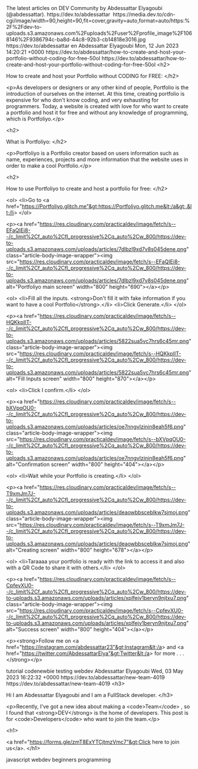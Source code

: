 <?xml version="1.0" encoding="UTF-8"?>
<rss version="2.0" xmlns:atom="http://www.w3.org/2005/Atom" xmlns:dc="http://purl.org/dc/elements/1.1/">
  <channel>
    <title>DEV Community: Abdessattar Elyagoubi</title>
    <description>The latest articles on DEV Community by Abdessattar Elyagoubi (@abdessattar).</description>
    <link>https://dev.to/abdessattar</link>
    <image>
      <url>https://media.dev.to/cdn-cgi/image/width=90,height=90,fit=cover,gravity=auto,format=auto/https:%2F%2Fdev-to-uploads.s3.amazonaws.com%2Fuploads%2Fuser%2Fprofile_image%2F1068146%2F9386794c-ba8d-44c8-92b3-cb14818e3016.jpg</url>
      <title>DEV Community: Abdessattar Elyagoubi</title>
      <link>https://dev.to/abdessattar</link>
    </image>
    <atom:link rel="self" type="application/rss+xml" href="https://dev.to/feed/abdessattar"/>
    <language>en</language>
    <item>
      <title>How to create and host your Portfolio without CODING for FREE</title>
      <dc:creator>Abdessattar Elyagoubi</dc:creator>
      <pubDate>Mon, 12 Jun 2023 14:20:21 +0000</pubDate>
      <link>https://dev.to/abdessattar/how-to-create-and-host-your-portfolio-without-coding-for-free-50ol</link>
      <guid>https://dev.to/abdessattar/how-to-create-and-host-your-portfolio-without-coding-for-free-50ol</guid>
      <description>&lt;h2&gt;
  
  
  How to create and host your Portfolio without CODING for FREE:
&lt;/h2&gt;

&lt;p&gt;As developers or designers or any other kind of people, Portfolio is the introduction of ourselves on the internet. At this time, creating portfolio is expensive for who don't know coding, and very exhausting for programmers. Today, a website is created with love for who want to create a portfolio and host it for free and without any knowledge of programming, which is Portfoliyo.&lt;/p&gt;




&lt;h2&gt;
  
  
  What is Portfoliyo:
&lt;/h2&gt;

&lt;p&gt;Portfoliyo is a Portfolio creator based on users information such as name, experiences, projects and more information that the website uses in order to make a cool Portfolio.&lt;/p&gt;




&lt;h2&gt;
  
  
  How to use Portfoliyo to create and host a portfolio for free:
&lt;/h2&gt;

&lt;ol&gt;
&lt;li&gt;Go to &lt;a href="https://Portfoliyo.glitch.me"&gt;https://Portfoliyo.glitch.me&lt;/a&gt;.&lt;/li&gt;
&lt;/ol&gt;

&lt;p&gt;&lt;a href="https://res.cloudinary.com/practicaldev/image/fetch/s--EFaQIEi8--/c_limit%2Cf_auto%2Cfl_progressive%2Cq_auto%2Cw_800/https://dev-to-uploads.s3.amazonaws.com/uploads/articles/7dlbzl9xd7v8s045dene.png" class="article-body-image-wrapper"&gt;&lt;img src="https://res.cloudinary.com/practicaldev/image/fetch/s--EFaQIEi8--/c_limit%2Cf_auto%2Cfl_progressive%2Cq_auto%2Cw_800/https://dev-to-uploads.s3.amazonaws.com/uploads/articles/7dlbzl9xd7v8s045dene.png" alt="Portfoliyo main screen" width="800" height="690"&gt;&lt;/a&gt;&lt;/p&gt;

&lt;ol&gt;
&lt;li&gt;Fill all the inputs. &lt;strong&gt;Don't fill it with fake information if you want to have a cool Portfolio&lt;/strong&gt;.&lt;/li&gt;
&lt;li&gt;Click Generate.&lt;/li&gt;
&lt;/ol&gt;

&lt;p&gt;&lt;a href="https://res.cloudinary.com/practicaldev/image/fetch/s--HQKkpIlT--/c_limit%2Cf_auto%2Cfl_progressive%2Cq_auto%2Cw_800/https://dev-to-uploads.s3.amazonaws.com/uploads/articles/5822sua5vc7hrs6c45mr.png" class="article-body-image-wrapper"&gt;&lt;img src="https://res.cloudinary.com/practicaldev/image/fetch/s--HQKkpIlT--/c_limit%2Cf_auto%2Cfl_progressive%2Cq_auto%2Cw_800/https://dev-to-uploads.s3.amazonaws.com/uploads/articles/5822sua5vc7hrs6c45mr.png" alt="Fill Inputs screen" width="800" height="870"&gt;&lt;/a&gt;&lt;/p&gt;

&lt;ol&gt;
&lt;li&gt;Click I confirm.&lt;/li&gt;
&lt;/ol&gt;

&lt;p&gt;&lt;a href="https://res.cloudinary.com/practicaldev/image/fetch/s--bXVpqOU0--/c_limit%2Cf_auto%2Cfl_progressive%2Cq_auto%2Cw_800/https://dev-to-uploads.s3.amazonaws.com/uploads/articles/oe7nngvlzinin8eah5f6.png" class="article-body-image-wrapper"&gt;&lt;img src="https://res.cloudinary.com/practicaldev/image/fetch/s--bXVpqOU0--/c_limit%2Cf_auto%2Cfl_progressive%2Cq_auto%2Cw_800/https://dev-to-uploads.s3.amazonaws.com/uploads/articles/oe7nngvlzinin8eah5f6.png" alt="Confirmation screen" width="800" height="404"&gt;&lt;/a&gt;&lt;/p&gt;

&lt;ol&gt;
&lt;li&gt;Wait while your Portfolio is creating.&lt;/li&gt;
&lt;/ol&gt;

&lt;p&gt;&lt;a href="https://res.cloudinary.com/practicaldev/image/fetch/s--T9xmJm7J--/c_limit%2Cf_auto%2Cfl_progressive%2Cq_auto%2Cw_800/https://dev-to-uploads.s3.amazonaws.com/uploads/articles/deaowbbsceblkw7sjmoj.png" class="article-body-image-wrapper"&gt;&lt;img src="https://res.cloudinary.com/practicaldev/image/fetch/s--T9xmJm7J--/c_limit%2Cf_auto%2Cfl_progressive%2Cq_auto%2Cw_800/https://dev-to-uploads.s3.amazonaws.com/uploads/articles/deaowbbsceblkw7sjmoj.png" alt="Creating screen" width="800" height="678"&gt;&lt;/a&gt;&lt;/p&gt;

&lt;ol&gt;
&lt;li&gt;Taraaaa your portfolio is ready with the link to access it and also with a QR Code to share it with others.&lt;/li&gt;
&lt;/ol&gt;

&lt;p&gt;&lt;a href="https://res.cloudinary.com/practicaldev/image/fetch/s--CpfevXU0--/c_limit%2Cf_auto%2Cfl_progressive%2Cq_auto%2Cw_800/https://dev-to-uploads.s3.amazonaws.com/uploads/articles/xplfejv1beryn9njtxu7.png" class="article-body-image-wrapper"&gt;&lt;img src="https://res.cloudinary.com/practicaldev/image/fetch/s--CpfevXU0--/c_limit%2Cf_auto%2Cfl_progressive%2Cq_auto%2Cw_800/https://dev-to-uploads.s3.amazonaws.com/uploads/articles/xplfejv1beryn9njtxu7.png" alt="Success screen" width="800" height="404"&gt;&lt;/a&gt;&lt;/p&gt;

&lt;p&gt;&lt;strong&gt;Follow me on &lt;a href="https://instagram.com/abdessattar23"&gt;Instagram&lt;/a&gt; and &lt;a href="https://twitter.com/AbdessattarElya"&gt;Twitter&lt;/a&gt; for more . . .&lt;/strong&gt;&lt;/p&gt;

</description>
      <category>tutorial</category>
      <category>codenewbie</category>
      <category>testing</category>
      <category>webdev</category>
    </item>
    <item>
      <title>New Team</title>
      <dc:creator>Abdessattar Elyagoubi</dc:creator>
      <pubDate>Wed, 03 May 2023 16:22:32 +0000</pubDate>
      <link>https://dev.to/abdessattar/new-team-4019</link>
      <guid>https://dev.to/abdessattar/new-team-4019</guid>
      <description>&lt;h3&gt;
  
  
  Hi I am Abdessattar Elyagoubi and I am a FullStack developer.
&lt;/h3&gt;

&lt;p&gt;Recently, I've got a new idea about making a &lt;code&gt;Team&lt;/code&gt; , so I found that &lt;strong&gt;DEV&lt;/strong&gt; is the home of developers. This post is for &lt;code&gt;Developers&lt;/code&gt; who want to join the team.&lt;/p&gt;

&lt;h1&gt;
  
  
  &lt;a href="https://forms.gle/zmT8ExYTCjtmzVmc7"&gt;Click here to join us&lt;/a&gt;.
&lt;/h1&gt;

</description>
      <category>javascript</category>
      <category>webdev</category>
      <category>beginners</category>
      <category>programming</category>
    </item>
  </channel>
</rss>
